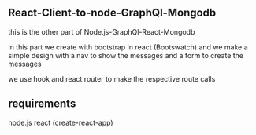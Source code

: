 ## React-Client-to-node-GraphQl-Mongodb

this is the other part of Node.js-GraphQl-React-Mongodb


in this part we create with bootstrap in react (Bootswatch) and we make a simple design with a nav to show the messages and a form to create the messages

we use hook and react router to make the respective route calls

## requirements

node.js
react (create-react-app)
